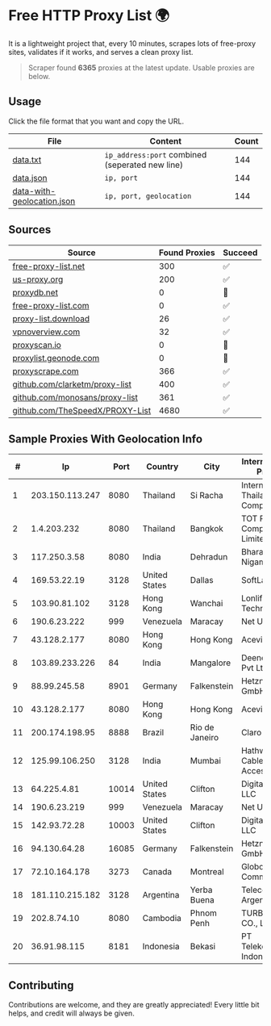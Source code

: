 
# Free HTTP Proxy List 🌍

It is a lightweight project that, every 10 minutes, scrapes lots of free-proxy sites, validates if it works, and serves a clean proxy list.


> Scraper found **6365** proxies at the latest update. Usable proxies are below.

## Usage

Click the file format that you want and copy the URL.


|File|Content|Count|
|----|-------|-----|
|[data.txt](https://raw.githubusercontent.com/themiralay/Proxy-List-World/master/data.txt)|`ip_address:port` combined (seperated new line)|144|
|[data.json](https://raw.githubusercontent.com/themiralay/Proxy-List-World/master/data.json)|`ip, port`|144|
|[data-with-geolocation.json](https://raw.githubusercontent.com/themiralay/Proxy-List-World/master/data-with-geolocation.json)|`ip, port, geolocation`|144|

## Sources

|Source|Found Proxies|Succeed|
|------|-------------|-------|
|[free-proxy-list.net](https://free-proxy-list.net)|300|✅|
|[us-proxy.org](https://www.us-proxy.org)|200|✅|
|[proxydb.net](http://proxydb.net)|0|🚫|
|[free-proxy-list.com](https://free-proxy-list.com/?page=&port=&type%5B%5D=http&type%5B%5D=https&up_time=0&search=Search)|0|✅|
|[proxy-list.download](https://www.proxy-list.download/HTTP)|26|✅|
|[vpnoverview.com](https://vpnoverview.com/privacy/anonymous-browsing/free-proxy-servers)|32|✅|
|[proxyscan.io](https://www.proxyscan.io)|0|🚫|
|[proxylist.geonode.com](https://proxylist.geonode.com/api/proxy-list?limit=300&page=1&sort_by=lastChecked&sort_type=desc&protocols=http,https)|0|🚫|
|[proxyscrape.com](https://api.proxyscrape.com/v2/?request=displayproxies&protocol=http&timeout=10000&country=all&ssl=all&anonymity=all)|366|✅|
|[github.com/clarketm/proxy-list](https://raw.githubusercontent.com/clarketm/proxy-list/master/proxy-list-raw.txt)|400|✅|
|[github.com/monosans/proxy-list](https://raw.githubusercontent.com/monosans/proxy-list/main/proxies/http.txt)|361|✅|
|[github.com/TheSpeedX/PROXY-List](https://raw.githubusercontent.com/TheSpeedX/PROXY-List/master/http.txt)|4680|✅|


## Sample Proxies With Geolocation Info

|#|Ip|Port|Country|City|Internet Service Provider|
|-|--|----|-------|----|-------------------------|
|1|203.150.113.247|8080|Thailand|Si Racha|Internet Thailand Company Ltd.|
|2|1.4.203.232|8080|Thailand|Bangkok|TOT Public Company Limited|
|3|117.250.3.58|8080|India|Dehradun|Bharat Sanchar Nigam Ltd|
|4|169.53.22.19|3128|United States|Dallas|SoftLayer|
|5|103.90.81.102|3128|Hong Kong|Wanchai|Lonlife Technology Co.|
|6|190.6.23.222|999|Venezuela|Maracay|Net Uno|
|7|43.128.2.177|8080|Hong Kong|Hong Kong|Aceville Pte.ltd|
|8|103.89.233.226|84|India|Mangalore|Deenet Services Pvt Ltd|
|9|88.99.245.58|8901|Germany|Falkenstein|Hetzner Online GmbH|
|10|43.128.2.177|8080|Hong Kong|Hong Kong|Aceville Pte.ltd|
|11|200.174.198.95|8888|Brazil|Rio de Janeiro|Claro S.A|
|12|125.99.106.250|3128|India|Mumbai|Hathway IP over Cable Internet Access|
|13|64.225.4.81|10014|United States|Clifton|DigitalOcean, LLC|
|14|190.6.23.219|999|Venezuela|Maracay|Net Uno|
|15|142.93.72.28|10003|United States|Clifton|DigitalOcean, LLC|
|16|94.130.64.28|16085|Germany|Falkenstein|Hetzner Online GmbH|
|17|72.10.164.178|3273|Canada|Montreal|GloboTech Communications|
|18|181.110.215.182|3128|Argentina|Yerba Buena|Telecom Argentina S.A.|
|19|202.8.74.10|8080|Cambodia|Phnom Penh|TURBOTECH CO., LTD.|
|20|36.91.98.115|8181|Indonesia|Bekasi|PT Telekomunikasi Indonesia|



## Contributing

Contributions are welcome, and they are greatly appreciated! Every
little bit helps, and credit will always be given.

